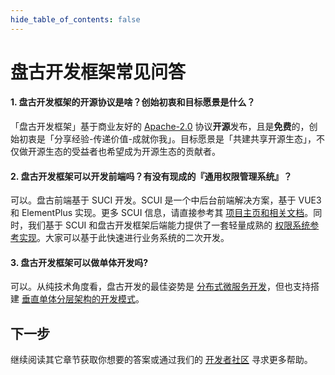```yaml
---
hide_table_of_contents: false
---
```


<head>
  <title>盘古开发框架 | 致敬 & 鸣谢</title>
  <meta name="keywords" content="盘古开发框架 | 常见问答" />
  <meta name="description" content="盘古开发框架是一套轻量稳健的工业级分布式微服务开发治理框架（兼容单体分层架构）" />
</head>

# 盘古开发框架常见问答

#### 1. 盘古开发框架的开源协议是啥？创始初衷和目标愿景是什么？  
「盘古开发框架」基于商业友好的 [Apache-2.0](https://www.apache.org/licenses/LICENSE-2.0) 协议**开源**发布，且是**免费**的，创始初衷是「分享经验-传递价值-成就你我」。目标愿景是「共建共享开源生态」，不仅做开源生态的受益者也希望成为开源生态的贡献者。

#### 2. 盘古开发框架可以开发前端吗？有没有现成的『通用权限管理系统』？
可以。盘古前端基于 SUCI 开发。SCUI 是一个中后台前端解决方案，基于 VUE3 和 ElementPlus 实现。更多 SCUI 信息，请直接参考其 [项目主页和相关文档](https://lolicode.gitee.io/scui-doc/guide/)。同时，我们基于 SCUI 和盘古开发框架后端能力提供了一套轻量成熟的 [权限系统参考实现](/online-demo)。大家可以基于此快速进行业务系统的二次开发。

#### 3. 盘古开发框架可以做单体开发吗?
可以。从纯技术角度看，盘古开发的最佳姿势是 [分布式微服务开发](/docs/quick-start/how-to-make-microservice-architecture-app)，但也支持搭建 [垂直单体分层架构的开发模式](/docs/quick-start/how-to-make-monomer-architecture-app)。

## 下一步
继续阅读其它章节获取你想要的答案或通过我们的 [开发者社区](/community) 寻求更多帮助。